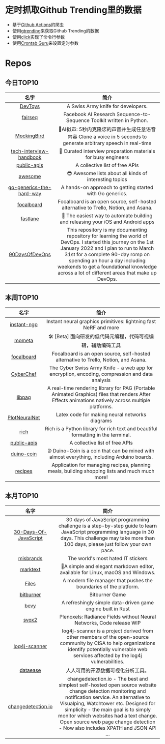 # 定时抓取Github Trending里的数据
* 基于[Github Actions](https://docs.github.com/en/actions)的爬虫
* 使用[gtrending](https://github.com/hedythedev/gtrending)来获取Github Trending的数据
* 使用[click](https://github.com/pallets/click)实现了命令行参数
* 使用[Crontab Guru](https://crontab.guru/)来设置定时参数

# Repos
## 今日TOP10 
<!-- START OF DAILY_TOP10_REPOS -->
| 名字 | 简介 |
| :----: | :----: |
| [DevToys](https://github.com/veler/DevToys) | A Swiss Army knife for developers. |
| [fairseq](https://github.com/pytorch/fairseq) | Facebook AI Research Sequence-to-Sequence Toolkit written in Python. |
| [MockingBird](https://github.com/babysor/MockingBird) | 🚀AI拟声: 5秒内克隆您的声音并生成任意语音内容 Clone a voice in 5 seconds to generate arbitrary speech in real-time |
| [tech-interview-handbook](https://github.com/yangshun/tech-interview-handbook) | 💯 Curated interview preparation materials for busy engineers |
| [public-apis](https://github.com/public-apis/public-apis) | A collective list of free APIs |
| [awesome](https://github.com/sindresorhus/awesome) | 😎 Awesome lists about all kinds of interesting topics |
| [go-generics-the-hard-way](https://github.com/akutz/go-generics-the-hard-way) | A hands-on approach to getting started with Go generics. |
| [focalboard](https://github.com/mattermost/focalboard) | Focalboard is an open source, self-hosted alternative to Trello, Notion, and Asana. |
| [fastlane](https://github.com/fastlane/fastlane) | 🚀 The easiest way to automate building and releasing your iOS and Android apps |
| [90DaysOfDevOps](https://github.com/MichaelCade/90DaysOfDevOps) | This repository is my documenting repository for learning the world of DevOps. I started this journey on the 1st January 2022 and I plan to run to March 31st for a complete 90-day romp on spending an hour a day including weekends to get a foundational knowledge across a lot of different areas that make up DevOps. |
<!-- END OF DAILY_TOP10_REPOS -->

## 本周TOP10
<!-- START OF WEEKLY_TOP10_REPOS -->
| 名字 | 简介 |
| :----: | :----: |
| [instant-ngp](https://github.com/NVlabs/instant-ngp) | Instant neural graphics primitives: lightning fast NeRF and more |
| [mometa](https://github.com/imcuttle/mometa) | 🛠 [Beta] 面向研发的低代码元编程，代码可视编辑，辅助编码工具 |
| [focalboard](https://github.com/mattermost/focalboard) | Focalboard is an open source, self-hosted alternative to Trello, Notion, and Asana. |
| [CyberChef](https://github.com/gchq/CyberChef) | The Cyber Swiss Army Knife - a web app for encryption, encoding, compression and data analysis |
| [libpag](https://github.com/Tencent/libpag) | A real-time rendering library for PAG (Portable Animated Graphics) files that renders After Effects animations natively across multiple platforms. |
| [PlotNeuralNet](https://github.com/HarisIqbal88/PlotNeuralNet) | Latex code for making neural networks diagrams |
| [rich](https://github.com/Textualize/rich) | Rich is a Python library for rich text and beautiful formatting in the terminal. |
| [public-apis](https://github.com/public-apis/public-apis) | A collective list of free APIs |
| [duino-coin](https://github.com/revoxhere/duino-coin) | ᕲ Duino-Coin is a coin that can be mined with almost everything, including Arduino boards. |
| [recipes](https://github.com/TandoorRecipes/recipes) | Application for managing recipes, planning meals, building shopping lists and much much more! |
<!-- END OF WEEKLY_TOP10_REPOS -->

## 本月TOP10
<!-- START OF MONTHLY_TOP10_REPOS -->
| 名字 | 简介 |
| :----: | :----: |
| [30-Days-Of-JavaScript](https://github.com/Asabeneh/30-Days-Of-JavaScript) | 30 days of JavaScript programming challenge is a step-by-step guide to learn JavaScript programming language in 30 days. This challenge may take more than 100 days, please just follow your own pace. |
| [misbrands](https://github.com/mkrl/misbrands) | The world's most hated IT stickers |
| [marktext](https://github.com/marktext/marktext) | 📝A simple and elegant markdown editor, available for Linux, macOS and Windows. |
| [Files](https://github.com/files-community/Files) | A modern file manager that pushes the boundaries of the platform. |
| [bitburner](https://github.com/danielyxie/bitburner) | Bitburner Game |
| [bevy](https://github.com/bevyengine/bevy) | A refreshingly simple data-driven game engine built in Rust |
| [svox2](https://github.com/sxyu/svox2) | Plenoxels: Radiance Fields without Neural Networks, Code release WIP |
| [log4j-scanner](https://github.com/cisagov/log4j-scanner) | log4j-scanner is a project derived from other members of the open-source community by CISA to help organizations identify potentially vulnerable web services affected by the log4j vulnerabilities. |
| [dataease](https://github.com/dataease/dataease) | 人人可用的开源数据可视化分析工具。 |
| [changedetection.io](https://github.com/dgtlmoon/changedetection.io) | changedetection.io - The best and simplest self-hosted open source website change detection monitoring and notification service. An alternative to Visualping, Watchtower etc. Designed for simplicity - the main goal is to simply monitor which websites had a text change. Open source web page change detection - Now also includes XPATH and JSON API … |
<!-- END OF MONTHLY_TOP10_REPOS -->
